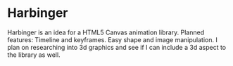 # Harbinger
Harbinger is an idea for a HTML5 Canvas animation library.
Planned features:
Timeline and keyframes.
Easy shape and image manipulation. 
I plan on researching into 3d graphics and see if I can include a 3d aspect to the library as well.
